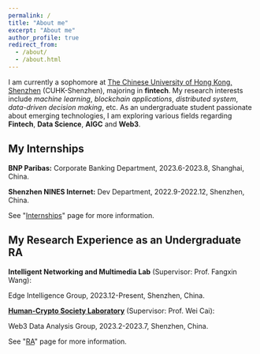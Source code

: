 ```yaml
---
permalink: /
title: "About me"
excerpt: "About me"
author_profile: true
redirect_from: 
  - /about/
  - /about.html
---
```


I am currently a sophomore at [The Chinese University of Hong Kong, Shenzhen](https://www.cuhk.edu.cn/en) (CUHK-Shenzhen), majoring in **fintech**. My research interests include _machine learning_, _blockchain applications_, _distributed system_, _data-driven decision making_, etc. As an undergraduate student passionate about emerging technologies, I am exploring various fields regarding **Fintech**, **Data Science**, **AIGC** and **Web3**.

My Internships
------
**BNP Paribas:** Corporate Banking Department, 2023.6-2023.8, Shanghai, China.

**Shenzhen NINES Internet:** Dev Department, 2022.9-2022.12, Shenzhen, China.


See "[Internships](difficult-burger.github.io/internships)" page for more information.

My Research Experience as an Undergraduate RA
------
**Intelligent Networking and Multimedia Lab** (Supervisor: Prof. Fangxin Wang):

Edge Intelligence Group, 2023.12-Present, Shenzhen, China.

**[Human-Crypto Society Laboratory](https://hcslab.cuhk.edu.cn/)** (Supervisor: Prof. Wei Cai):

Web3 Data Analysis Group, 2023.2-2023.7, Shenzhen, China.

See "[RA](difficult-burger.github.io/ra)" page for more information.

